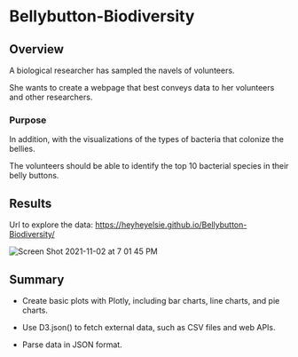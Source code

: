 # Bellybutton-Biodiversity

## Overview

A biological researcher has sampled the navels of volunteers. 

She wants to create a webpage that best conveys data to her volunteers and other researchers.

### Purpose

In addition, with the visualizations of the types of bacteria that colonize the bellies.

The volunteers should be able to identify the top 10 bacterial species in their belly buttons. 

## Results

Url to explore the data: https://heyheyelsie.github.io/Bellybutton-Biodiversity/

![Screen Shot 2021-11-02 at 7 01 45 PM](https://user-images.githubusercontent.com/88747464/139963516-4e377fd0-e658-49d6-ac90-00e9767a169c.png)

## Summary

- Create basic plots with Plotly, including bar charts, line charts, and pie charts.

- Use D3.json() to fetch external data, such as CSV files and web APIs.

- Parse data in JSON format.


